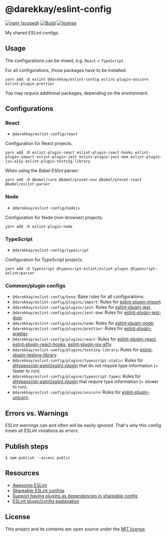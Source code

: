 # @darekkay/eslint-config

[![npm (scoped)](https://img.shields.io/npm/v/@darekkay/eslint-config?style=flat-square)](https://www.npmjs.com/package/@darekkay/eslint-config)
[![Build](https://img.shields.io/github/workflow/status/darekkay/darekkay-eslint-config/Continuous%20Integration/master?style=flat-square)](https://github.com/darekkay/darekkay-eslint-config/actions)
[![license](https://img.shields.io/badge/license-MIT-green?style=flat-square)](https://github.com/darekkay/darekkay-eslint-config/blob/master/LICENSE)

My shared ESLint configs.

## Usage

The configurations can be mixed, e.g. `React` + `TypeScript`.

For all configurations, those packages have to be installed:

```
yarn add -D eslint @darekkay/eslint-config eslint-plugin-unicorn eslint-plugin-prettier
```

You may require additional packages, depending on the environment.

## Configurations

### React

- `@darekkay/eslint-config/react`

Configuration for React projects.

```
yarn add -D eslint-plugin-react eslint-plugin-react-hooks eslint-plugin-import eslint-plugin-jest eslint-plugin-jest-dom eslint-plugin-jsx-a11y eslint-plugin-testing-library
```

When using the Babel ESlint parser:

```
yarn add -D @babel/core @babel/preset-env @babel/preset-react @babel/eslint-parser
```

### Node

- `@darekkay/eslint-config/nodejs`

Configuration for Node (non-browser) projects.

```
yarn add -D eslint-plugin-node
```

### TypeScript

- `@darekkay/eslint-config/typescript`

Configuration for TypeScript projects.

```
yarn add -D typescript @typescript-eslint/eslint-plugin @typescript-eslint/parser
```

### Common/plugin configs

- `@darekkay/eslint-config/base`: Base rules for all configurations.
- `@darekkay/eslint-config/plugins/import`: Rules for [eslint-plugin-import](https://www.npmjs.com/package/eslint-plugin-import).
- `@darekkay/eslint-config/plugins/jest`: Rules for [eslint-plugin-jest](https://www.npmjs.com/package/eslint-plugin-jest).
- `@darekkay/eslint-config/plugins/jest-dom`: Rules for [eslint-plugin-jest-dom](https://www.npmjs.com/package/eslint-plugin-jest-dom).
- `@darekkay/eslint-config/plugins/node`: Rules for [eslint-plugin-node](https://www.npmjs.com/package/eslint-plugin-node).
- `@darekkay/eslint-config/plugins/prettier`: Rules for [eslint-plugin-prettier](https://www.npmjs.com/package/eslint-plugin-prettier).
- `@darekkay/eslint-config/plugins/react`: Rules for [eslint-plugin-react](https://www.npmjs.com/package/eslint-plugin-react), [eslint-plugin-react-hooks](https://www.npmjs.com/package/eslint-plugin-react-hooks), [eslint-plugin-jsx-a11y](https://www.npmjs.com/package/eslint-plugin-jsx-a11y).
- `@darekkay/eslint-config/plugins/testing-library`: Rules for [eslint-plugin-testing-library](https://www.npmjs.com/package/eslint-plugin-testing-library).
- `@darekkay/eslint-config/plugins/typescript-static`: Rules for [@typescript-eslint/eslint-plugin](https://www.npmjs.com/package/@typescript-eslint/eslint-plugin) that do not require type information (= faster to run).
- `@darekkay/eslint-config/plugins/typescript-types`: Rules for [@typescript-eslint/eslint-plugin](https://www.npmjs.com/package/@typescript-eslint/eslint-plugin) that require type information (= slower to run).
- `@darekkay/eslint-config/plugins/unicorn`: Rules for [eslint-plugin-unicorn](https://www.npmjs.com/package/eslint-plugin-unicorn).

## Errors vs. Warnings

ESLint _warnings_ can and often will be easily ignored. That's why this config treats all ESLint violations as _errors_.

## Publish steps

```
$ npm publish --access public
```

## Resources

- [Awesome ESLint](https://github.com/dustinspecker/awesome-eslint)
- [Shareable ESLint configs](https://eslint.org/docs/developer-guide/shareable-configs)
- [Support having plugins as dependencies in shareable config](https://github.com/eslint/eslint/issues/3458)
- [ESLint plugin/config explanation](https://gist.github.com/yangshun/318102f525ec68033bf37ac4a010eb0c)

## License

This project and its contents are open source under the [MIT license](LICENSE).
